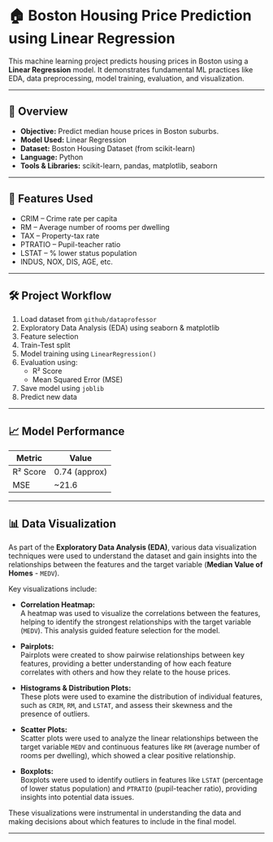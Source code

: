 # 🏠 Boston Housing Price Prediction using Linear Regression

This machine learning project predicts housing prices in Boston using a **Linear Regression** model. It demonstrates fundamental ML practices like EDA, data preprocessing, model training, evaluation, and visualization.

---

## 📌 Overview

- **Objective:** Predict median house prices in Boston suburbs.
- **Model Used:** Linear Regression
- **Dataset:** Boston Housing Dataset (from scikit-learn)
- **Language:** Python
- **Tools & Libraries:** scikit-learn, pandas, matplotlib, seaborn

---

## 🧠 Features Used

- CRIM – Crime rate per capita
- RM – Average number of rooms per dwelling
- TAX – Property-tax rate
- PTRATIO – Pupil-teacher ratio
- LSTAT – % lower status population
- INDUS, NOX, DIS, AGE, etc.

---

## 🛠️ Project Workflow

1. Load dataset from `github/dataprofessor`
2. Exploratory Data Analysis (EDA) using seaborn & matplotlib
3. Feature selection
4. Train-Test split
5. Model training using `LinearRegression()`
6. Evaluation using:
   - R² Score
   - Mean Squared Error (MSE)
7. Save model using `joblib`
8. Predict new data

---

## 📈 Model Performance

| Metric        | Value       |
|---------------|-------------|
| R² Score      | 0.74 (approx) |
| MSE           | ~21.6        |

---

## 📊 Data Visualization

As part of the **Exploratory Data Analysis (EDA)**, various data visualization techniques were used to understand the dataset and gain insights into the relationships between the features and the target variable (**Median Value of Homes** - `MEDV`).

Key visualizations include:

- **Correlation Heatmap:**  
  A heatmap was used to visualize the correlations between the features, helping to identify the strongest relationships with the target variable (`MEDV`). This analysis guided feature selection for the model.

- **Pairplots:**  
  Pairplots were created to show pairwise relationships between key features, providing a better understanding of how each feature correlates with others and how they relate to the house prices.

- **Histograms & Distribution Plots:**  
  These plots were used to examine the distribution of individual features, such as `CRIM`, `RM`, and `LSTAT`, and assess their skewness and the presence of outliers.

- **Scatter Plots:**  
  Scatter plots were used to analyze the linear relationships between the target variable `MEDV` and continuous features like `RM` (average number of rooms per dwelling), which showed a clear positive relationship.

- **Boxplots:**  
  Boxplots were used to identify outliers in features like `LSTAT` (percentage of lower status population) and `PTRATIO` (pupil-teacher ratio), providing insights into potential data issues.

These visualizations were instrumental in understanding the data and making decisions about which features to include in the final model.

---

